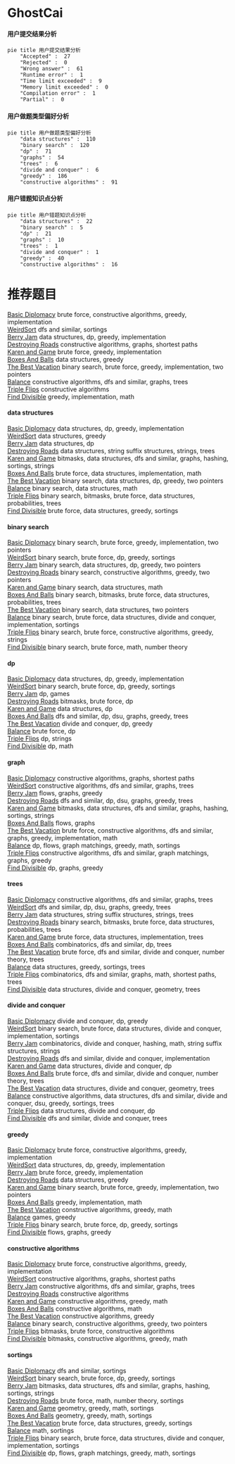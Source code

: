 # GhostCai
<!-- tabs:start -->
#### **用户提交结果分析**

```mermaid
pie title 用户提交结果分析
    "Accepted" :  27
    "Rejected" :  0
    "Wrong answer" :  61
    "Runtime error" :  1
    "Time limit exceeded" :  9
    "Memory limit exceeded" :  0
    "Compilation error" :  1
    "Partial" :  0
```
#### **用户做题类型偏好分析**

```mermaid
pie title 用户做题类型偏好分析
    "data structures" :  110
    "binary search" :  120
    "dp" :  71
    "graphs" :  54
    "trees" :  6
    "divide and conquer" :  6
    "greedy" :  186
    "constructive algorithms" :  91
```
#### **用户错题知识点分析**

```mermaid
pie title 用户错题知识点分析
    "data structures" :  22
    "binary search" :  5
    "dp" :  21
    "graphs" :  10
    "trees" :  1
    "divide and conquer" :  1
    "greedy" :  40
    "constructive algorithms" :  16
```
<!-- tabs:end -->
# 推荐题目
[Basic Diplomacy](https://codeforces.com/contest/1484/problem/C)		brute force,
                        constructive algorithms,
                        greedy,
                        implementation		  
[WeirdSort](http://codeforces.com/problemset/problem/1311/B)		dfs and similar,
                        sortings		  
[Berry Jam](http://codeforces.com/problemset/problem/1278/C)		data structures,
                        dp,
                        greedy,
                        implementation		  
[Destroying Roads](https://codeforces.com/contest/544/problem/D)		constructive algorithms,
                        graphs,
                        shortest paths		  
[Karen and Game](https://codeforces.com/contest/816/problem/C)		brute force,
                        greedy,
                        implementation		  
[Boxes And Balls](http://codeforces.com/problemset/problem/884/D)		data structures,
                        greedy		  
[The Best Vacation](http://codeforces.com/problemset/problem/1358/D)		binary search,
                        brute force,
                        greedy,
                        implementation,
                        two pointers		  
[Balance](http://codeforces.com/problemset/problem/317/C)		constructive algorithms,
                        dfs and similar,
                        graphs,
                        trees		  
[Triple Flips](https://codeforces.com/contest/1071/problem/C)		constructive algorithms		  
[Find Divisible](http://codeforces.com/problemset/problem/1096/A)		greedy,
                        implementation,
                        math		  
<!-- tabs:start -->
#### **data structures**
[Basic Diplomacy](http://codeforces.com/problemset/problem/1278/C)		data structures,
                        dp,
                        greedy,
                        implementation		  
[WeirdSort](http://codeforces.com/problemset/problem/884/D)		data structures,
                        greedy		  
[Berry Jam](http://codeforces.com/problemset/problem/568/E)		data structures,
                        dp		  
[Destroying Roads](http://codeforces.com/problemset/problem/547/E)		data structures,
                        string suffix structures,
                        strings,
                        trees		  
[Karen and Game](http://codeforces.com/problemset/problem/1476/E)		bitmasks,
                        data structures,
                        dfs and similar,
                        graphs,
                        hashing,
                        sortings,
                        strings		  
[Boxes And Balls](http://codeforces.com/problemset/problem/702/B)		brute force,
                        data structures,
                        implementation,
                        math		  
[The Best Vacation](http://codeforces.com/problemset/problem/1492/C)		binary search,
                        data structures,
                        dp,
                        greedy,
                        two pointers		  
[Balance](http://codeforces.com/problemset/problem/1490/G)		binary search,
                        data structures,
                        math		  
[Triple Flips](http://codeforces.com/problemset/problem/1479/D)		binary search,
                        bitmasks,
                        brute force,
                        data structures,
                        probabilities,
                        trees		  
[Find Divisible](http://codeforces.com/problemset/problem/1497/A)		brute force,
                        data structures,
                        greedy,
                        sortings		  
#### **binary search**
[Basic Diplomacy](http://codeforces.com/problemset/problem/1358/D)		binary search,
                        brute force,
                        greedy,
                        implementation,
                        two pointers		  
[WeirdSort](http://codeforces.com/problemset/problem/830/A)		binary search,
                        brute force,
                        dp,
                        greedy,
                        sortings		  
[Berry Jam](http://codeforces.com/problemset/problem/1492/C)		binary search,
                        data structures,
                        dp,
                        greedy,
                        two pointers		  
[Destroying Roads](http://codeforces.com/problemset/problem/1463/D)		binary search,
                        constructive algorithms,
                        greedy,
                        two pointers		  
[Karen and Game](http://codeforces.com/problemset/problem/1490/G)		binary search,
                        data structures,
                        math		  
[Boxes And Balls](http://codeforces.com/problemset/problem/1479/D)		binary search,
                        bitmasks,
                        brute force,
                        data structures,
                        probabilities,
                        trees		  
[The Best Vacation](http://codeforces.com/problemset/problem/1436/E)		binary search,
                        data structures,
                        two pointers		  
[Balance](http://codeforces.com/problemset/problem/1461/D)		binary search,
                        brute force,
                        data structures,
                        divide and conquer,
                        implementation,
                        sortings		  
[Triple Flips](http://codeforces.com/problemset/problem/1493/C)		binary search,
                        brute force,
                        constructive algorithms,
                        greedy,
                        strings		  
[Find Divisible](http://codeforces.com/problemset/problem/1487/D)		binary search,
                        brute force,
                        math,
                        number theory		  
#### **dp**
[Basic Diplomacy](http://codeforces.com/problemset/problem/1278/C)		data structures,
                        dp,
                        greedy,
                        implementation		  
[WeirdSort](http://codeforces.com/problemset/problem/830/A)		binary search,
                        brute force,
                        dp,
                        greedy,
                        sortings		  
[Berry Jam](http://codeforces.com/problemset/problem/731/E)		dp,
                        games		  
[Destroying Roads](http://codeforces.com/problemset/problem/812/B)		bitmasks,
                        brute force,
                        dp		  
[Karen and Game](http://codeforces.com/problemset/problem/568/E)		data structures,
                        dp		  
[Boxes And Balls](http://codeforces.com/problemset/problem/1120/D)		dfs and similar,
                        dp,
                        dsu,
                        graphs,
                        greedy,
                        trees		  
[The Best Vacation](http://codeforces.com/problemset/problem/448/C)		divide and conquer,
                        dp,
                        greedy		  
[Balance](http://codeforces.com/problemset/problem/142/C)		brute force,
                        dp		  
[Triple Flips](http://codeforces.com/problemset/problem/1303/E)		dp,
                        strings		  
[Find Divisible](http://codeforces.com/problemset/problem/1459/B)		dp,
                        math		  
#### **graph**
[Basic Diplomacy](https://codeforces.com/contest/544/problem/D)		constructive algorithms,
                        graphs,
                        shortest paths		  
[WeirdSort](http://codeforces.com/problemset/problem/317/C)		constructive algorithms,
                        dfs and similar,
                        graphs,
                        trees		  
[Berry Jam](http://codeforces.com/problemset/problem/884/F)		flows,
                        graphs,
                        greedy		  
[Destroying Roads](http://codeforces.com/problemset/problem/1120/D)		dfs and similar,
                        dp,
                        dsu,
                        graphs,
                        greedy,
                        trees		  
[Karen and Game](http://codeforces.com/problemset/problem/1476/E)		bitmasks,
                        data structures,
                        dfs and similar,
                        graphs,
                        hashing,
                        sortings,
                        strings		  
[Boxes And Balls](http://codeforces.com/problemset/problem/1383/F)		flows,
                        graphs		  
[The Best Vacation](http://codeforces.com/problemset/problem/1487/C)		brute force,
                        constructive algorithms,
                        dfs and similar,
                        graphs,
                        greedy,
                        implementation,
                        math		  
[Balance](http://codeforces.com/problemset/problem/1437/C)		dp,
                        flows,
                        graph matchings,
                        greedy,
                        math,
                        sortings		  
[Triple Flips](http://codeforces.com/problemset/problem/1470/D)		constructive algorithms,
                        dfs and similar,
                        graph matchings,
                        graphs,
                        greedy		  
[Find Divisible](http://codeforces.com/problemset/problem/1476/C)		dp,
                        graphs,
                        greedy		  
#### **trees**
[Basic Diplomacy](http://codeforces.com/problemset/problem/317/C)		constructive algorithms,
                        dfs and similar,
                        graphs,
                        trees		  
[WeirdSort](http://codeforces.com/problemset/problem/1120/D)		dfs and similar,
                        dp,
                        dsu,
                        graphs,
                        greedy,
                        trees		  
[Berry Jam](http://codeforces.com/problemset/problem/547/E)		data structures,
                        string suffix structures,
                        strings,
                        trees		  
[Destroying Roads](http://codeforces.com/problemset/problem/1479/D)		binary search,
                        bitmasks,
                        brute force,
                        data structures,
                        probabilities,
                        trees		  
[Karen and Game](http://codeforces.com/problemset/problem/1511/C)		brute force,
                        data structures,
                        implementation,
                        trees		  
[Boxes And Balls](http://codeforces.com/problemset/problem/1499/F)		combinatorics,
                        dfs and similar,
                        dp,
                        trees		  
[The Best Vacation](http://codeforces.com/problemset/problem/1491/E)		brute force,
                        dfs and similar,
                        divide and conquer,
                        number theory,
                        trees		  
[Balance](http://codeforces.com/problemset/problem/1466/D)		data structures,
                        greedy,
                        sortings,
                        trees		  
[Triple Flips](http://codeforces.com/problemset/problem/1495/D)		combinatorics,
                        dfs and similar,
                        graphs,
                        math,
                        shortest paths,
                        trees		  
[Find Divisible](http://codeforces.com/problemset/problem/1303/G)		data structures,
                        divide and conquer,
                        geometry,
                        trees		  
#### **divide and conquer**
[Basic Diplomacy](http://codeforces.com/problemset/problem/448/C)		divide and conquer,
                        dp,
                        greedy		  
[WeirdSort](http://codeforces.com/problemset/problem/1461/D)		binary search,
                        brute force,
                        data structures,
                        divide and conquer,
                        implementation,
                        sortings		  
[Berry Jam](http://codeforces.com/problemset/problem/1466/G)		combinatorics,
                        divide and conquer,
                        hashing,
                        math,
                        string suffix structures,
                        strings		  
[Destroying Roads](http://codeforces.com/problemset/problem/1490/D)		dfs and similar,
                        divide and conquer,
                        implementation		  
[Karen and Game](https://codeforces.com/contest/1483/problem/C)		data structures,
                        divide and conquer,
                        dp		  
[Boxes And Balls](http://codeforces.com/problemset/problem/1491/E)		brute force,
                        dfs and similar,
                        divide and conquer,
                        number theory,
                        trees		  
[The Best Vacation](http://codeforces.com/problemset/problem/1303/G)		data structures,
                        divide and conquer,
                        geometry,
                        trees		  
[Balance](http://codeforces.com/problemset/problem/1494/D)		constructive algorithms,
                        data structures,
                        dfs and similar,
                        divide and conquer,
                        dsu,
                        greedy,
                        sortings,
                        trees		  
[Triple Flips](http://codeforces.com/problemset/problem/1482/E)		data structures,
                        divide and conquer,
                        dp		  
[Find Divisible](http://codeforces.com/problemset/problem/566/C)		dfs and similar,
                        divide and conquer,
                        trees		  
#### **greedy**
[Basic Diplomacy](https://codeforces.com/contest/1484/problem/C)		brute force,
                        constructive algorithms,
                        greedy,
                        implementation		  
[WeirdSort](http://codeforces.com/problemset/problem/1278/C)		data structures,
                        dp,
                        greedy,
                        implementation		  
[Berry Jam](https://codeforces.com/contest/816/problem/C)		brute force,
                        greedy,
                        implementation		  
[Destroying Roads](http://codeforces.com/problemset/problem/884/D)		data structures,
                        greedy		  
[Karen and Game](http://codeforces.com/problemset/problem/1358/D)		binary search,
                        brute force,
                        greedy,
                        implementation,
                        two pointers		  
[Boxes And Balls](http://codeforces.com/problemset/problem/1096/A)		greedy,
                        implementation,
                        math		  
[The Best Vacation](http://codeforces.com/problemset/problem/1415/E)		constructive algorithms,
                        greedy,
                        math		  
[Balance](http://codeforces.com/problemset/problem/819/A)		games,
                        greedy		  
[Triple Flips](http://codeforces.com/problemset/problem/830/A)		binary search,
                        brute force,
                        dp,
                        greedy,
                        sortings		  
[Find Divisible](http://codeforces.com/problemset/problem/884/F)		flows,
                        graphs,
                        greedy		  
#### **constructive algorithms**
[Basic Diplomacy](https://codeforces.com/contest/1484/problem/C)		brute force,
                        constructive algorithms,
                        greedy,
                        implementation		  
[WeirdSort](https://codeforces.com/contest/544/problem/D)		constructive algorithms,
                        graphs,
                        shortest paths		  
[Berry Jam](http://codeforces.com/problemset/problem/317/C)		constructive algorithms,
                        dfs and similar,
                        graphs,
                        trees		  
[Destroying Roads](https://codeforces.com/contest/1071/problem/C)		constructive algorithms		  
[Karen and Game](http://codeforces.com/problemset/problem/1415/E)		constructive algorithms,
                        greedy,
                        math		  
[Boxes And Balls](http://codeforces.com/problemset/problem/1372/C)		constructive algorithms,
                        math		  
[The Best Vacation](http://codeforces.com/problemset/problem/1493/A)		constructive algorithms,
                        greedy		  
[Balance](http://codeforces.com/problemset/problem/1463/D)		binary search,
                        constructive algorithms,
                        greedy,
                        two pointers		  
[Triple Flips](https://codeforces.com/contest/1456/problem/B)		bitmasks,
                        brute force,
                        constructive algorithms		  
[Find Divisible](http://codeforces.com/problemset/problem/1492/D)		bitmasks,
                        constructive algorithms,
                        greedy,
                        math		  
#### **sortings**
[Basic Diplomacy](http://codeforces.com/problemset/problem/1311/B)		dfs and similar,
                        sortings		  
[WeirdSort](http://codeforces.com/problemset/problem/830/A)		binary search,
                        brute force,
                        dp,
                        greedy,
                        sortings		  
[Berry Jam](http://codeforces.com/problemset/problem/1476/E)		bitmasks,
                        data structures,
                        dfs and similar,
                        graphs,
                        hashing,
                        sortings,
                        strings		  
[Destroying Roads](http://codeforces.com/problemset/problem/1397/B)		brute force,
                        math,
                        number theory,
                        sortings		  
[Karen and Game](https://codeforces.com/contest/1496/problem/C)		geometry,
                        greedy,
                        math,
                        sortings		  
[Boxes And Balls](http://codeforces.com/problemset/problem/1495/A)		geometry,
                        greedy,
                        math,
                        sortings		  
[The Best Vacation](http://codeforces.com/problemset/problem/1497/A)		brute force,
                        data structures,
                        greedy,
                        sortings		  
[Balance](http://codeforces.com/problemset/problem/1427/A)		math,
                        sortings		  
[Triple Flips](http://codeforces.com/problemset/problem/1461/D)		binary search,
                        brute force,
                        data structures,
                        divide and conquer,
                        implementation,
                        sortings		  
[Find Divisible](http://codeforces.com/problemset/problem/1437/C)		dp,
                        flows,
                        graph matchings,
                        greedy,
                        math,
                        sortings		  
<!-- tabs:end -->
